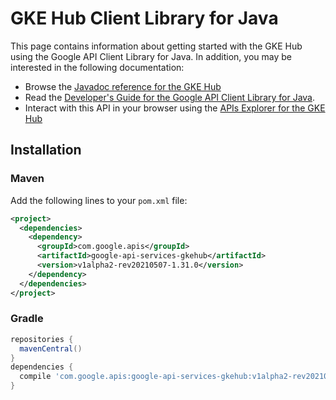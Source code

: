# GKE Hub Client Library for Java



This page contains information about getting started with the GKE Hub
using the Google API Client Library for Java. In addition, you may be interested
in the following documentation:

* Browse the [Javadoc reference for the GKE Hub][javadoc]
* Read the [Developer's Guide for the Google API Client Library for Java][google-api-client].
* Interact with this API in your browser using the [APIs Explorer for the GKE Hub][api-explorer]

## Installation

### Maven

Add the following lines to your `pom.xml` file:

```xml
<project>
  <dependencies>
    <dependency>
      <groupId>com.google.apis</groupId>
      <artifactId>google-api-services-gkehub</artifactId>
      <version>v1alpha2-rev20210507-1.31.0</version>
    </dependency>
  </dependencies>
</project>
```

### Gradle

```gradle
repositories {
  mavenCentral()
}
dependencies {
  compile 'com.google.apis:google-api-services-gkehub:v1alpha2-rev20210507-1.31.0'
}
```

[javadoc]: https://googleapis.dev/java/google-api-services-gkehub/latest/index.html
[google-api-client]: https://github.com/googleapis/google-api-java-client/
[api-explorer]: https://developers.google.com/apis-explorer/#p/gkehub/v1/
